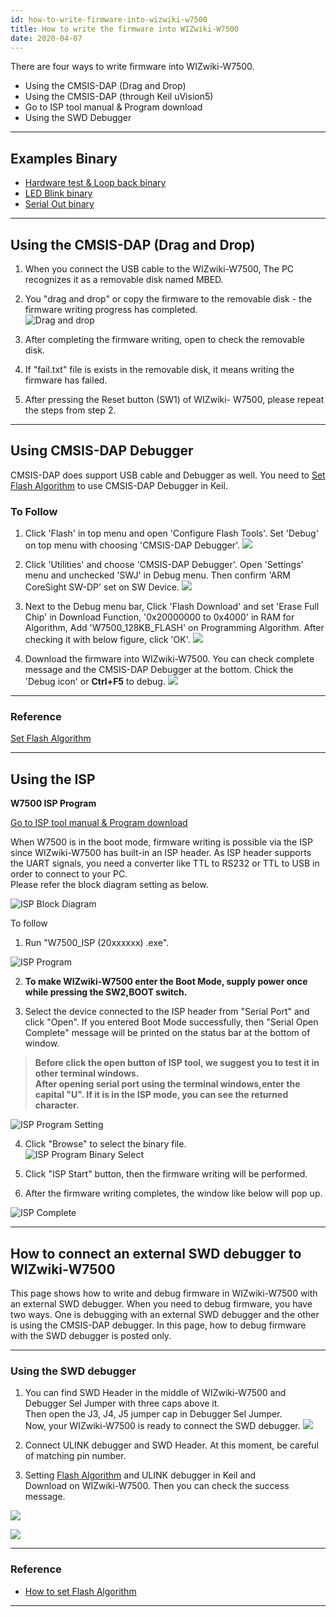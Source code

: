 ```yaml
---
id: how-to-write-firmware-into-wizwiki-w7500
title: How to write the firmware into WIZwiki-W7500
date: 2020-04-07
---
```


There are four ways to write firmware into WIZwiki-W7500.  
 
   * Using the CMSIS-DAP (Drag and Drop)
   * Using the CMSIS-DAP (through Keil uVision5)
   * Go to ISP tool manual & Program download
   * Using the SWD Debugger

-----


## Examples Binary

   * <a href="/img/products/w7500/overview/w7500x_wztoe_manu.zip" target="_blank">Hardware test & Loop back binary</a>
   * <a href="/img/products/w7500/overview/wizwki-w7500_led_blink.zip" target="_blank">LED Blink binary</a>
   * <a href="/img/products/w7500/overview/wizwki-w7500_serial_led.zip" target="_blank">Serial Out binary</a>

-----

## Using the CMSIS-DAP (Drag and Drop)

1. When you connect the USB cable to the WIZwiki-W7500, The PC recognizes it
as a removable disk named MBED.

2. You "drag and drop" or copy the firmware to the removable disk - the
firmware writing progress has completed.  
![Drag and drop](/img/products/wizwiki_w7500/start_getting_started/drap_n_drop.png)

3. After completing the firmware writing, open to check the removable
disk.

4. If "fail.txt" file is exists in the removable disk, it means writing
the firmware has failed.

5. After pressing the Reset button (SW1) of WIZwiki- W7500, please
repeat the steps from step 2.

-----


## Using CMSIS-DAP Debugger

CMSIS-DAP does support USB cable and Debugger as well. You need to [Set Flash Algorithm](how-to-debug-wizwiki-w7500#set-flash-algorithm) to use CMSIS-DAP Debugger in Keil.  

### To Follow

1. Click 'Flash' in top menu and open 'Configure Flash Tools'. Set 'Debug' on top menu with choosing 'CMSIS-DAP Debugger'. 
![](/img/products/wizwiki_w7500/cmsis_debug_1.jpg)

2. Click 'Utilities' and choose 'CMSIS-DAP Debugger'. Open 'Settings' menu and unchecked 'SWJ' in Debug menu. Then confirm 'ARM CoreSight SW-DP' set on SW Device. 
![](/img/products/wizwiki_w7500/cmsis_debug_2-1.jpg)

3. Next to the Debug menu bar, Click 'Flash Download' and set 'Erase Full Chip' in Download Function, '0x20000000 to 0x4000' in RAM for Algorithm, Add 'W7500_128KB_FLASH' on Programming Algorithm. After checking it with below figure, click 'OK'. 
![](/img/products/wizwiki_w7500/cmsis_debug_3-1.jpg)  

4. Download the firmware into WIZwiki-W7500. You can check complete message and the CMSIS-DAP Debugger at the bottom. Chick the 'Debug icon' or **Ctrl+F5** to debug. 
![](/img/products/wizwiki_w7500/cmsis_debug_4.jpg)


-----


### Reference

 [Set Flash Algorithm](how-to-debug-wizwiki-w7500#set-flash-algorithm)

-----

## Using the ISP

**W7500 ISP Program**

[Go to ISP tool manual & Program download](../../iMCU/W7500/documents/appnote/how-to-use-isp-tool)

When W7500 is in the boot mode, firmware writing is possible via the ISP
since WIZwiki-W7500 has built-in an ISP header. As ISP header supports
the UART signals, you need a converter like TTL to RS232 or TTL to USB
in order to connect to your PC.  
Please refer the block diagram setting as below.  

![ISP Block Diagram](/img/products/wizwiki_w7500/getting_started/isp_block_2.png)

To follow

1. Run "W7500\_ISP (20xxxxxx) .exe".  

![ISP Program](/img/products/wizwiki_w7500/getting_started/isp.png)

2. **To make WIZwiki-W7500 enter the Boot Mode, supply power once while pressing the SW2,BOOT switch.**  

3. Select the device connected to the ISP header from "Serial Port" and
click "Open". If you entered Boot Mode successfully, then "Serial Open
Complete" message will be printed on the status bar at the bottom of
window.  

> **Before click the open button of ISP tool, we suggest you to test it
> in other terminal windows.  
> After opening serial port using the terminal windows,enter the capital
> "U". If it is in the ISP mode, you can see the returned character.**

![ISP Program Setting](/img/products/wizwiki_w7500/getting_started/isp_set.png)

4. Click "Browse" to select the binary file.  
![ISP Program Binary Select](/img/products/wizwiki_w7500/getting_started/isp_start.png)

5. Click "ISP Start" button, then the firmware writing will be
performed.

6. After the firmware writing completes, the window like below will pop
up.

![ISP Complete](/img/products/wizwiki_w7500/getting_started/isp_complete.png)

-----

## How to connect an external SWD debugger to WIZwiki-W7500

This page shows how to write and debug firmware in WIZwiki-W7500 with an external SWD debugger. When you need to debug firmware, you have two ways. One is debugging with an external SWD debugger and the other is using the CMSIS-DAP debugger. In this page, how to debug firmware with the SWD debugger is posted only.

----

### Using the SWD debugger


1. You can find SWD Header in the middle of WIZwiki-W7500 and Debugger Sel Jumper with three caps above it.  
Then open the J3, J4, J5 jumper cap in Debugger Sel Jumper.  
Now, your WIZwiki-W7500 is ready to connect the SWD debugger.
![](/img/products/wizwiki_w7500/swd_header_debugger_jumper.png)  
 
2. Connect ULINK debugger and SWD Header. At this moment, be careful of matching pin number.

3. Setting [Flash Algorithm](how-to-debug-wizwiki-w7500#set-flash-algorithm) and ULINK debugger in Keil and  
Download on WIZwiki-W7500. Then you can check the success message.

![](/img/products/wizwiki_w7500/set_ulink_in_keil5.png)

![](/img/products/wizwiki_w7500/set_flash_in_keil.png)

---

### Reference

- [How to set Flash Algorithm](how-to-debug-wizwiki-w7500#set-flash-algorithm)

---

